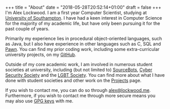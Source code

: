+++
title = "About"
date = "2018-05-28T20:52:14+01:00"
draft = false
+++
I'm Alex Lockwood. I am a first year Computer Scientist, studying at [University of Southampton](https://www.ecs.soton.ac.uk/). I have had a keen interest in Computer Science for the majority of my academic life, but have only been pursuing it for the past couple of years.

Primarily my experience lies in procedural object-oriented languages, such as Java, but I also have experience in other languages such as C, SQL and [Pawn](https://github.com/compuphase/pawn).
You can find my prior coding work, including some extra-curricular university projects, on my [GitHub](https://github.com/lockwooda/).

Outside of my core academic work, I am involved in numerous student societies at university, including (but not limited to) [SourceBots](https://sourcebots.co.uk), [Cyber Security Society](https://www.sucss.org/) and the [LGBT Society](https://lgbt.susu.org/).
You can find more about what I have done with student societies and other work on the [Projects](../projects/) page.

If you wish to contact me, you can do so through [alex@lockwood.me](mailto:alex@lockwood.me). Furthermore, if you wish to contact me through more secure means you may also use [GPG keys](../gpg/) with me.
